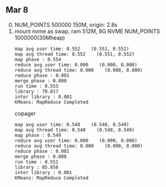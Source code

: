 
## Mar 8
0. NUM_POINTS 500000 150M,
	origin: 2.8s
1. mount nvme as swap, ram 512M, 8G NVME
    NUM_POINTS 1000000(30Mheap)
	```
	map avg user time: 0.552    (0.551, 0.552)
	map avg thread time: 0.552    (0.551, 0.552)
	map phase : 0.554
	reduce avg user time: 0.000    (0.000, 0.000)
	reduce avg thread time: 0.000    (0.000, 0.000)
	reduce phase : 0.001
	merge phase : 0.000
	run time : 0.555
	library : 70.017
	inter library : 0.001
	KMeans: MapReduce Completed
	```
	copager 
	```
	map avg user time: 0.548    (0.548, 0.549)
	map avg thread time: 0.548    (0.548, 0.549)
	map phase : 0.549
	reduce avg user time: 0.000    (0.000, 0.000)
	reduce avg thread time: 0.000    (0.000, 0.000)
	reduce phase : 0.001
	merge phase : 0.000
	run time : 0.551
	library : 85.856
	inter library : 0.001
	KMeans: MapReduce Completed

	```
			



